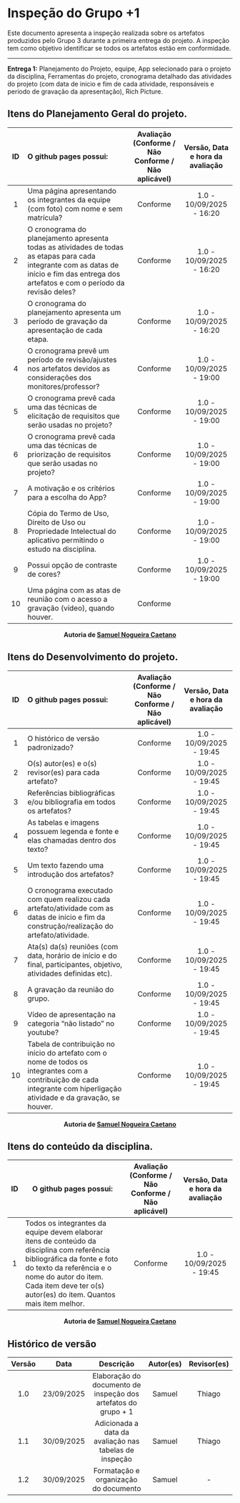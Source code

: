 # Inspeção do Grupo +1

Este documento apresenta a inspeção realizada sobre os artefatos produzidos pelo Grupo 3 durante a primeira entrega do projeto. A inspeção tem como objetivo identificar se todos os artefatos estão em conformidade.

---

**Entrega 1:** Planejamento do Projeto, equipe, App selecionado para o projeto da disciplina, Ferramentas do projeto, cronograma detalhado das atividades do projeto (com data de inicio e fim de cada atividade, responsáveis e período de gravação da apresentação), Rich Picture.

## Itens do Planejamento Geral do projeto.

| ID  | O github pages possui:                                                                                                                                                                      | Avaliação (Conforme / Não Conforme / Não aplicável) | Versão, Data e hora da avaliação |
| :-: | :------------------------------------------------------------------------------------------------------------------------------------------------------------------------------------------ | :-------------------------------------------------: | :------------------------------: |
|  1  | Uma página apresentando os integrantes da equipe (com foto) com nome e sem matrícula?                                                                                                       |                      Conforme                       |     1.0 - 10/09/2025 - 16:20     |
|  2  | O cronograma do planejamento apresenta todas as atividades de todas as etapas para cada integrante com as datas de início e fim das entrega dos artefatos e com o período da revisão deles? |                      Conforme                       |     1.0 - 10/09/2025 - 16:20     |
|  3  | O cronograma do planejamento apresenta um período de gravação da apresentação de cada etapa.                                                                                                |                      Conforme                       |     1.0 - 10/09/2025 - 16:20     |
|  4  | O cronograma prevê um período de revisão/ajustes nos artefatos devidos as considerações dos monitores/professor?                                                                            |                      Conforme                       |     1.0 - 10/09/2025 - 19:00     |
|  5  | O cronograma prevê cada uma das técnicas de elicitação de requisitos que serão usadas no projeto?                                                                                           |                      Conforme                       |     1.0 - 10/09/2025 - 19:00     |
|  6  | O cronograma prevê cada uma das técnicas de priorização de requisitos que serão usadas no projeto?                                                                                          |                      Conforme                       |     1.0 - 10/09/2025 - 19:00     |
|  7  | A motivação e os critérios para a escolha do App?                                                                                                                                           |                      Conforme                       |     1.0 - 10/09/2025 - 19:00     |
|  8  | Cópia do Termo de Uso, Direito de Uso ou Propriedade Intelectual do aplicativo permitindo o estudo na disciplina.                                                                           |                      Conforme                       |     1.0 - 10/09/2025 - 19:00     |
|  9  | Possui opção de contraste de cores?                                                                                                                                                         |                      Conforme                       |     1.0 - 10/09/2025 - 19:00     |
| 10  | Uma página com as atas de reunião com o acesso a gravação (vídeo), quando houver.                                                                                                           |                      Conforme                       |                                  |

<div align="center">
  <strong>Autoria de <a href="https://github.com/samuelncaetano">Samuel Nogueira Caetano</a></strong>
</div>

## Itens do Desenvolvimento do projeto.

| ID  | O github pages possui:                                                                                                                                                     | Avaliação (Conforme / Não Conforme / Não aplicável) | Versão, Data e hora da avaliação |
| :-: | :------------------------------------------------------------------------------------------------------------------------------------------------------------------------- | :-------------------------------------------------: | :------------------------------: |
|  1  | O histórico de versão padronizado?                                                                                                                                         |                      Conforme                       |     1.0 - 10/09/2025 - 19:45     |
|  2  | O(s) autor(es) e o(s) revisor(es) para cada artefato?                                                                                                                      |                      Conforme                       |     1.0 - 10/09/2025 - 19:45     |
|  3  | Referências bibliográficas e/ou bibliografia em todos os artefatos?                                                                                                        |                      Conforme                       |     1.0 - 10/09/2025 - 19:45     |
|  4  | As tabelas e imagens possuem legenda e fonte e elas chamadas dentro dos texto?                                                                                             |                      Conforme                       |     1.0 - 10/09/2025 - 19:45     |
|  5  | Um texto fazendo uma introdução dos artefatos?                                                                                                                             |                      Conforme                       |     1.0 - 10/09/2025 - 19:45     |
|  6  | O cronograma executado com quem realizou cada artefato/atividade com as datas de início e fim da construção/realização do artefato/atividade.                              |                      Conforme                       |     1.0 - 10/09/2025 - 19:45     |
|  7  | Ata(s) da(s) reuniões (com data, horário de início e do final, participantes, objetivo, atividades definidas etc).                                                         |                      Conforme                       |     1.0 - 10/09/2025 - 19:45     |
|  8  | A gravação da reunião do grupo.                                                                                                                                            |                      Conforme                       |     1.0 - 10/09/2025 - 19:45     |
|  9  | Vídeo de apresentação na categoria “não listado” no youtube?                                                                                                               |                      Conforme                       |     1.0 - 10/09/2025 - 19:45     |
| 10  | Tabela de contribuição no início do artefato com o nome de todos os integrantes com a contribuição de cada integrante com hiperligação atividade e da gravação, se houver. |                      Conforme                       |     1.0 - 10/09/2025 - 19:45     |

<div align="center">
  <strong>Autoria de <a href="https://github.com/samuelncaetano">Samuel Nogueira Caetano</a></strong>
</div>

## Itens do conteúdo da disciplina.

| ID  | O github pages possui:                                                                                                                                                                                                                            | Avaliação (Conforme / Não Conforme / Não aplicável) | Versão, Data e hora da avaliação |
| :-: | ------------------------------------------------------------------------------------------------------------------------------------------------------------------------------------------------------------------------------------------------- | :-------------------------------------------------: | :------------------------------: |
|  1  | Todos os integrantes da equipe devem elaborar itens de conteúdo da disciplina com referência bibliográfica da fonte e foto do texto da referência e o nome do autor do item. Cada item deve ter o(s) autor(es) do item. Quantos mais item melhor. |                      Conforme                       |     1.0 - 10/09/2025 - 19:45     |

<div align="center">
  <strong>Autoria de <a href="https://github.com/samuelncaetano">Samuel Nogueira Caetano</a></strong>
</div>

## Histórico de versão

| Versão |    Data    |                           Descrição                            | Autor(es) | Revisor(es) |
| :----: | :--------: | :------------------------------------------------------------: | :-------: | :---------: |
|  1.0   | 23/09/2025 | Elaboração do documento de inspeção dos artefatos do grupo + 1 |  Samuel   |   Thiago    |
|  1.1   | 30/09/2025 |     Adicionada a data da avaliação nas tabelas de inspeção     |  Samuel   |   Thiago    |
|  1.2   | 30/09/2025 |             Formatação e organização do documento              |  Samuel   |      -      |
